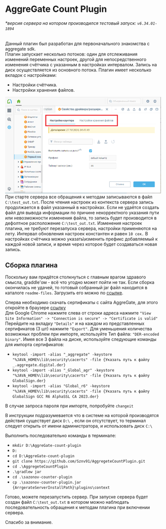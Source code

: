 # AggreGate Count Plugin
###### *версия сервера на котором производился тестовый запуск: `v6.34.01-1894`

Данный плагин был разработан для первоначального знакомства с aggregate sdk.<br>
Плагин запускает несколько потоков: один для отслеживания изменений переменных настроек, 
другой для непосредственного изменения счётчика с указанным в настройках интервалом.
Запись на диск осуществляется из основного потока. Плагин имеет несколько вкладок с настройками:
 - Настройки счётчика.
 - Настройки хранения файлов.

![Основной вид плагина](/readme-files/plugin.png)
При старте сервера все обращения к методам записываются в файл `C:\test_out.txt`. После чтения
настроек из контекста сервера запись продолжается в файл указанный в настройках. Если не удаётся
создать файл для вывода информации по причине некорректного указания пути или невозможности
изменения файла, то запись будет производится в дефолтное расположение `C:\test_out.txt`. Изменения настроек плагина,
не требуют перезапуска сервера, настройки применяются на лету. Интервал обновления настроек
константен и равен `10 сек.` В настройках счётчика можно указать\изменить префикс добавляемый к каждой новой
записи, и время через которое будет создаваться новая запись.

## Сборка плагина
Поскольку вам придётся столкнуться с главным врагом здравого смысла, graddle'ом - всё что угодно
может пойти не так. Если сборка окончилась не удачей, то готовый собранный jar файл находится
в каталоге `readme-files`. Загрузить его можно по [ссылке](/readme-files/sazonov-counter-plugin.jar).

Сперва необходимо скачать сертификаты с сайта AggreGate, для этого откройте в браузере [ссылку](https://store.aggregate.digital/service/rest/repository/browse/maven-public/)<br>
Для Google Chrome нажмите слева от строки адреса нажмите `"View Site Information" -> "Connection is secure" -> "Certificate is valid"` <br>
Перейдите на вкладку `"Details"` и на каждом из представленных сертификатов (3 шт) нажмите `"Export"`. Для уменьшения количества возможных 
проблем при импорте, используйте Тип файла: `"DER-encoded binary"`. Имея все 3 файла на диске, используйте следующие команды
для импорта сертификатов:
- `keytool -import -alias "_aggregate" -keystore "%JAVA_HOME%\lib\security\cacerts" -file {Указать путь к файлу _.aggregate.digital.der}`
- `keytool -import -alias "_Global_agr" -keystore "%JAVA_HOME%\lib\security\cacerts" -file {Указать путь к файлу GlobalSign.der}`
- `keytool -import -alias "Global_r6" -keystore "%JAVA_HOME%\lib\security\cacerts" -file {Указать путь к файлу GlobalSign GCC R6 AlphaSSL CA 2023.der}`

В случае запроса пароля при импорте, попробуйте `changeit`

В инструкции подразумевается что в системе на которой производятся действия существует диск `D:\ `, если он отсутствует,
то терминал следует открыть от имени администратора, и использовать диск `C:\ `

Выполнить последовательно команды в терминале:

- `mkdir D:\AggreGate-count-plugin`
- `D:`
- `cd D:\AggreGate-count-plugin`
- `git clone https://github.com/Sznv91/AggregeteCountPlugin.git`
- `cd .\AggregeteCountPlugin`
- `.\gradlew jar`
- `cd .\sazonov-counter-plugin`
- `cp .\sazonov-counter-plugin.jar {ArrgerateServerInstallPath}\plugins\context`

Готово, можете перезапустить сервер. При запуске сервера будет создан файл `C:\test_out.txt` в котором можно
наблюдать последовательность обращения к методам плагина при включении сервера.

Спасибо за внимание.
